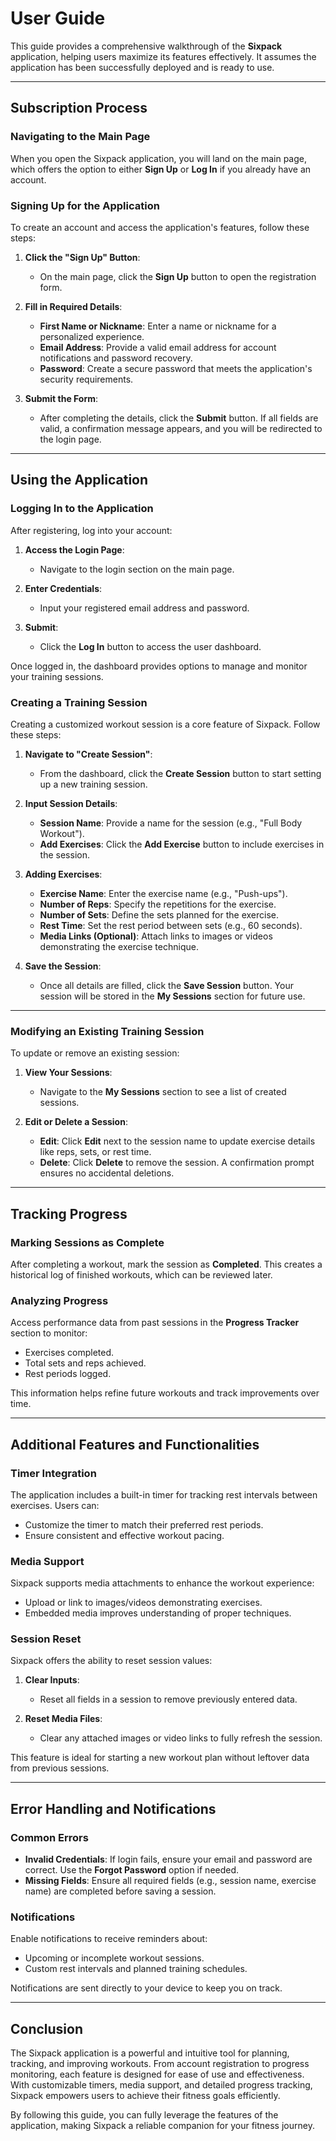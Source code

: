# User Guide

This guide provides a comprehensive walkthrough of the **Sixpack** application, helping users maximize its features effectively. It assumes the application has been successfully deployed and is ready to use.

---

## Subscription Process

### Navigating to the Main Page

When you open the Sixpack application, you will land on the main page, which offers the option to either **Sign Up** or **Log In** if you already have an account.

### Signing Up for the Application

To create an account and access the application's features, follow these steps:

1. **Click the "Sign Up" Button**:
   - On the main page, click the **Sign Up** button to open the registration form.

2. **Fill in Required Details**:
   - **First Name or Nickname**: Enter a name or nickname for a personalized experience.
   - **Email Address**: Provide a valid email address for account notifications and password recovery.
   - **Password**: Create a secure password that meets the application's security requirements.

3. **Submit the Form**:
   - After completing the details, click the **Submit** button. If all fields are valid, a confirmation message appears, and you will be redirected to the login page.

---

## Using the Application

### Logging In to the Application

After registering, log into your account:

1. **Access the Login Page**:
   - Navigate to the login section on the main page.

2. **Enter Credentials**:
   - Input your registered email address and password.

3. **Submit**:
   - Click the **Log In** button to access the user dashboard.

Once logged in, the dashboard provides options to manage and monitor your training sessions.

### Creating a Training Session

Creating a customized workout session is a core feature of Sixpack. Follow these steps:

1. **Navigate to "Create Session"**:
   - From the dashboard, click the **Create Session** button to start setting up a new training session.

2. **Input Session Details**:
   - **Session Name**: Provide a name for the session (e.g., "Full Body Workout").
   - **Add Exercises**: Click the **Add Exercise** button to include exercises in the session.

3. **Adding Exercises**:
   - **Exercise Name**: Enter the exercise name (e.g., "Push-ups").
   - **Number of Reps**: Specify the repetitions for the exercise.
   - **Number of Sets**: Define the sets planned for the exercise.
   - **Rest Time**: Set the rest period between sets (e.g., 60 seconds).
   - **Media Links (Optional)**: Attach links to images or videos demonstrating the exercise technique.

4. **Save the Session**:
   - Once all details are filled, click the **Save Session** button. Your session will be stored in the **My Sessions** section for future use.

---

### Modifying an Existing Training Session

To update or remove an existing session:

1. **View Your Sessions**:
   - Navigate to the **My Sessions** section to see a list of created sessions.

2. **Edit or Delete a Session**:
   - **Edit**: Click **Edit** next to the session name to update exercise details like reps, sets, or rest time.
   - **Delete**: Click **Delete** to remove the session. A confirmation prompt ensures no accidental deletions.

---

## Tracking Progress

### Marking Sessions as Complete

After completing a workout, mark the session as **Completed**. This creates a historical log of finished workouts, which can be reviewed later.

### Analyzing Progress

Access performance data from past sessions in the **Progress Tracker** section to monitor:
- Exercises completed.
- Total sets and reps achieved.
- Rest periods logged.

This information helps refine future workouts and track improvements over time.

---

## Additional Features and Functionalities

### Timer Integration

The application includes a built-in timer for tracking rest intervals between exercises. Users can:
- Customize the timer to match their preferred rest periods.
- Ensure consistent and effective workout pacing.

### Media Support

Sixpack supports media attachments to enhance the workout experience:
- Upload or link to images/videos demonstrating exercises.
- Embedded media improves understanding of proper techniques.

### Session Reset

Sixpack offers the ability to reset session values:

1. **Clear Inputs**:
   - Reset all fields in a session to remove previously entered data.

2. **Reset Media Files**:
   - Clear any attached images or video links to fully refresh the session.

This feature is ideal for starting a new workout plan without leftover data from previous sessions.

---

## Error Handling and Notifications

### Common Errors

- **Invalid Credentials**: If login fails, ensure your email and password are correct. Use the **Forgot Password** option if needed.
- **Missing Fields**: Ensure all required fields (e.g., session name, exercise name) are completed before saving a session.

### Notifications

Enable notifications to receive reminders about:
- Upcoming or incomplete workout sessions.
- Custom rest intervals and planned training schedules.

Notifications are sent directly to your device to keep you on track.

---

## Conclusion

The Sixpack application is a powerful and intuitive tool for planning, tracking, and improving workouts. From account registration to progress monitoring, each feature is designed for ease of use and effectiveness. With customizable timers, media support, and detailed progress tracking, Sixpack empowers users to achieve their fitness goals efficiently.

By following this guide, you can fully leverage the features of the application, making Sixpack a reliable companion for your fitness journey.
